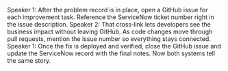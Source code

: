 Speaker 1: After the problem record is in place, open a GitHub issue for each improvement task. Reference the ServiceNow ticket number right in the issue description.
Speaker 2: That cross‑link lets developers see the business impact without leaving GitHub. As code changes move through pull requests, mention the issue number so everything stays connected.
Speaker 1: Once the fix is deployed and verified, close the GitHub issue and update the ServiceNow record with the final notes. Now both systems tell the same story.
